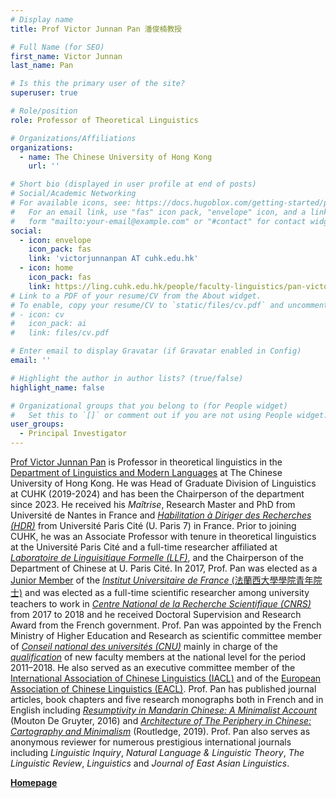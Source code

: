 ```yaml
---
# Display name
title: Prof Victor Junnan Pan 潘俊楠教授

# Full Name (for SEO)
first_name: Victor Junnan
last_name: Pan

# Is this the primary user of the site?
superuser: true

# Role/position
role: Professor of Theoretical Linguistics

# Organizations/Affiliations
organizations:
  - name: The Chinese University of Hong Kong
    url: ''

# Short bio (displayed in user profile at end of posts)
# Social/Academic Networking
# For available icons, see: https://docs.hugoblox.com/getting-started/page-builder/#icons
#   For an email link, use "fas" icon pack, "envelope" icon, and a link in the
#   form "mailto:your-email@example.com" or "#contact" for contact widget.
social:
  - icon: envelope
    icon_pack: fas
    link: 'victorjunnanpan AT cuhk.edu.hk'
  - icon: home
    icon_pack: fas
    link: https://ling.cuhk.edu.hk/people/faculty-linguistics/pan-victor-junnan-personal-website/
# Link to a PDF of your resume/CV from the About widget.
# To enable, copy your resume/CV to `static/files/cv.pdf` and uncomment the lines below.
# - icon: cv
#   icon_pack: ai
#   link: files/cv.pdf

# Enter email to display Gravatar (if Gravatar enabled in Config)
email: ''

# Highlight the author in author lists? (true/false)
highlight_name: false

# Organizational groups that you belong to (for People widget)
#   Set this to `[]` or comment out if you are not using People widget.
user_groups:
  - Principal Investigator
---
```

[Prof Victor Junnan Pan](https://ling.cuhk.edu.hk/people/faculty-linguistics/pan-victor-junnan-personal-website/) is Professor in theoretical linguistics in the [Department of Linguistics and Modern Languages](https://ling.cuhk.edu.hk) at The Chinese University of Hong Kong. He was Head of Graduate Division of Linguistics at CUHK (2019-2024) and has been the Chairperson of the department since 2023. He received his *Maîtrise*, Research Master and PhD from Université de Nantes in France and [*Habilitation à Diriger des Recherches (HDR)*](https://u-paris.fr/habilitation-a-diriger-des-recherches-hdr/) from Université Paris Cité (U. Paris 7) in France. Prior to joining CUHK, he was an Associate Professor with tenure in theoretical linguistics at the Université Paris Cité and a full-time researcher affiliated at [*Laboratoire de Linguisitique Formelle (LLF)*](http://www.llf.cnrs.fr), and the Chairperson of the Department of Chinese at U. Paris Cité. In 2017, Prof. Pan was elected as a [Junior Member](https://www.iufrance.fr/les-membres-de-liuf/membre/1716-victor-pan.html) of the [*Institut Universitaire de France* (法蘭西大學學院青年院士)](https://www.iufrance.fr) and was elected as a full-time scientific researcher among university teachers to work in [*Centre National de la Recherche Scientifique (CNRS)*](https://www.cnrs.fr/fr) from 2017 to 2018 and he received Doctoral Supervision and Research Award from the French government. Prof. Pan was appointed by the French Ministry of Higher Education and Research as scientific committee member of [*Conseil national des universités (CNU)*](https://conseil-national-des-universites.fr/cnu/#/)  mainly in charge of the [*qualification*](https://www.galaxie.enseignementsup-recherche.gouv.fr/ensup/cand_qualification_Odyssee.htm) of new faculty members at the national level for the period 2011–2018. He also served as an executive committee member of the [International Association of Chinese Linguistics (IACL)](http://iacl-linguistics.org/#/) and of the [European Association of Chinese Linguistics (EACL)](https://www.chineselinguistics.eu). Prof. Pan has published journal articles, book chapters and five research monographs both in French and in English including [*Resumptivity in Mandarin Chinese: A Minimalist Account*](https://www.degruyter.com/document/doi/10.1515/9783110492385/html) (Mouton De Gruyter, 2016) and [*Architecture of The Periphery in Chinese: Cartography and Minimalism*](https://www.routledge.com/The-Architecture-of-Periphery-in-Chinese-Cartography-and-Minimalism/Pan/p/book/9781138068186) (Routledge, 2019). Prof. Pan also serves as anonymous reviewer for numerous prestigious international journals including *Linguistic Inquiry*, *Natural Language & Linguistic Theory*, *The Linguistic Review*, *Linguistics* and *Journal of East Asian Linguistics*.

[**Homepage**](https://ling.cuhk.edu.hk/people/faculty-linguistics/pan-victor-junnan-personal-website/)
